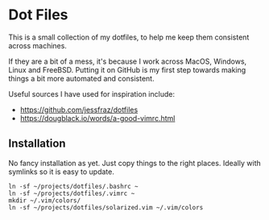 # Dot Files

This is a small collection of my dotfiles, to help me keep them consistent across machines.

If they are a bit of a mess, it's because I work across MacOS, Windows, Linux and FreeBSD. Putting it on GitHub is my first step towards making things a bit more automated and consistent. 

Useful sources I have used for inspiration include:

- https://github.com/jessfraz/dotfiles
- https://dougblack.io/words/a-good-vimrc.html


## Installation

No fancy installation as yet.  Just copy things to the right places.  Ideally with symlinks so it is easy to update.

```
ln -sf ~/projects/dotfiles/.bashrc ~ 
ln -sf ~/projects/dotfiles/.vimrc ~
mkdir ~/.vim/colors/
ln -sf ~/projects/dotfiles/solarized.vim ~/.vim/colors
```
